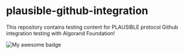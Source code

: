 # plausible-github-integration
This repository contains testing content for PLAUSIBLE protocol Github integration testing with Algorand Foundation!

![My awesome badge](https://img.shields.io/badge/Accomplishment%20Credential-did:algo:testnet_uuid:59c5ffdecd96495c8b5cf8bf1da19615-76F935?style=plastic&logo=algorand&label=Accomplishment%20Credential&link=https%3A%2F%2Ftest.goplausible.xyz%2Fapi%2Fpage%2Fbafkreief5fs4i226eyrsm77bs3kiil5fzwg3cbzgagddibnfc3k6bwly7a&link=https%3A%2F%2Ftestnet.goplausible.xyz%2Fdid-resolver%2Fdid%3Aalgo%3Atestnet_uuid%3A59c5ffde-cd96-495c-8b5c-f8bf1da19615)
